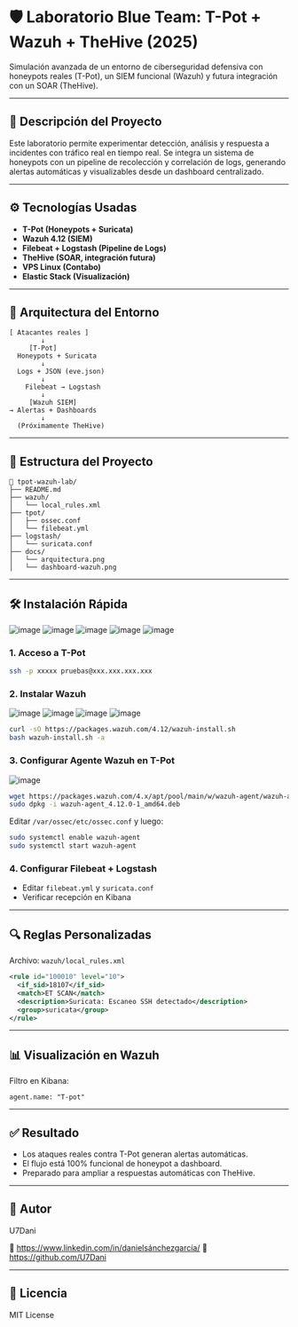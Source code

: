 # 🛡️ Laboratorio Blue Team: T-Pot + Wazuh + TheHive (2025)

Simulación avanzada de un entorno de ciberseguridad defensiva con honeypots reales (T-Pot), un SIEM funcional (Wazuh) y futura integración con un SOAR (TheHive).

---

## 📌 Descripción del Proyecto

Este laboratorio permite experimentar detección, análisis y respuesta a incidentes con tráfico real en tiempo real. Se integra un sistema de honeypots con un pipeline de recolección y correlación de logs, generando alertas automáticas y visualizables desde un dashboard centralizado.

---

## ⚙️ Tecnologías Usadas

- **T-Pot (Honeypots + Suricata)**
- **Wazuh 4.12 (SIEM)**
- **Filebeat + Logstash (Pipeline de Logs)**
- **TheHive (SOAR, integración futura)**
- **VPS Linux (Contabo)**
- **Elastic Stack (Visualización)**

---

## 🧩 Arquitectura del Entorno

```
[ Atacantes reales ]
        ↓
     [T-Pot]
  Honeypots + Suricata
        ↓
  Logs + JSON (eve.json)
        ↓
    Filebeat → Logstash
        ↓
     [Wazuh SIEM]
→ Alertas + Dashboards
        ↓
  (Próximamente TheHive)
```

---

## 📁 Estructura del Proyecto

```
📂 tpot-wazuh-lab/
├── README.md
├── wazuh/
│   └── local_rules.xml
├── tpot/
│   ├── ossec.conf
│   └── filebeat.yml
├── logstash/
│   └── suricata.conf
├── docs/
│   └── arquitectura.png
│   └── dashboard-wazuh.png
```

---

## 🛠️ Instalación Rápida
![image](https://github.com/user-attachments/assets/4bb0ab11-07ad-49e1-9100-70a58bfcdb83)
![image](https://github.com/user-attachments/assets/11d579a4-493e-4e2b-bb95-a58e1394139a)
![image](https://github.com/user-attachments/assets/8f31f2e6-2407-4dfa-a60d-ee80e7a02a81)
![image](https://github.com/user-attachments/assets/16b9e587-c5ab-46d8-8032-21a7f9f6b562)
![image](https://github.com/user-attachments/assets/d3461965-556c-47fb-8c4b-dc8966ec6513)

### 1. Acceso a T-Pot

```bash
ssh -p xxxxx pruebas@xxx.xxx.xxx.xxx
```

### 2. Instalar Wazuh
![image](https://github.com/user-attachments/assets/3353459b-42ac-4d99-ba3b-aa9277db089f)
![image](https://github.com/user-attachments/assets/70cf85bb-ad94-4e5f-b58a-6676c6b52d15)
![image](https://github.com/user-attachments/assets/2a3f79e1-89df-42ef-ae8e-9ac25638bc50)
![image](https://github.com/user-attachments/assets/acc6426f-7114-4aae-8c37-1582060b4dcc)


```bash
curl -sO https://packages.wazuh.com/4.12/wazuh-install.sh
bash wazuh-install.sh -a
```

### 3. Configurar Agente Wazuh en T-Pot
![image](https://github.com/user-attachments/assets/f8381762-e124-4166-a251-d6ca04eda1c4)

```bash
wget https://packages.wazuh.com/4.x/apt/pool/main/w/wazuh-agent/wazuh-agent_4.12.0-1_amd64.deb
sudo dpkg -i wazuh-agent_4.12.0-1_amd64.deb
```

Editar `/var/ossec/etc/ossec.conf` y luego:

```bash
sudo systemctl enable wazuh-agent
sudo systemctl start wazuh-agent
```

### 4. Configurar Filebeat + Logstash

- Editar `filebeat.yml` y `suricata.conf`
- Verificar recepción en Kibana

---

## 🔍 Reglas Personalizadas

Archivo: `wazuh/local_rules.xml`

```xml
<rule id="100010" level="10">
  <if_sid>18107</if_sid>
  <match>ET SCAN</match>
  <description>Suricata: Escaneo SSH detectado</description>
  <group>suricata</group>
</rule>
```

---

## 📊 Visualización en Wazuh

Filtro en Kibana:

```kql
agent.name: "T-pot"
```

---

## ✅ Resultado

- Los ataques reales contra T-Pot generan alertas automáticas.
- El flujo está 100% funcional de honeypot a dashboard.
- Preparado para ampliar a respuestas automáticas con TheHive.

---

## 🪪 Autor
U7Dani
 
🔗 https://www.linkedin.com/in/danielsánchezgarcía/
🐙 https://github.com/U7Dani

---

## 📄 Licencia

MIT License
